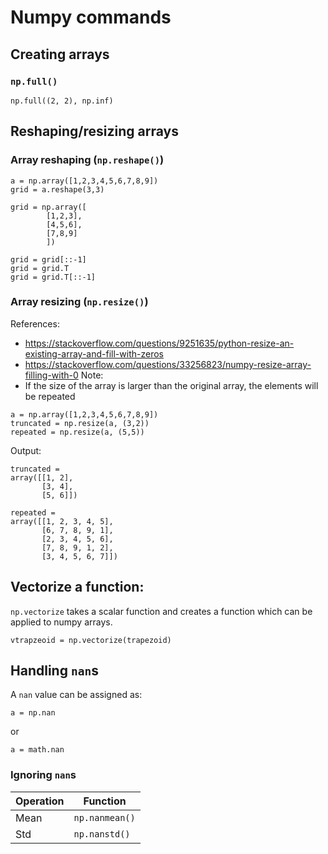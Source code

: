 # Numpy commands


## Creating arrays

### `np.full()`

~~~~
np.full((2, 2), np.inf)
~~~~

## Reshaping/resizing arrays


### Array reshaping (`np.reshape()`)

~~~~
a = np.array([1,2,3,4,5,6,7,8,9])
grid = a.reshape(3,3)

grid = np.array([
        [1,2,3],
        [4,5,6],
        [7,8,9]
        ])

grid = grid[::-1]
grid = grid.T
grid = grid.T[::-1]
~~~~

### Array resizing (`np.resize()`)

References:
- https://stackoverflow.com/questions/9251635/python-resize-an-existing-array-and-fill-with-zeros
- https://stackoverflow.com/questions/33256823/numpy-resize-array-filling-with-0
Note:
- If the size of the array is larger than the original array, the elements will be repeated

~~~~
a = np.array([1,2,3,4,5,6,7,8,9])
truncated = np.resize(a, (3,2))
repeated = np.resize(a, (5,5))
~~~~

Output:

~~~~
truncated =
array([[1, 2],
       [3, 4],
       [5, 6]])
~~~~

~~~~
repeated =
array([[1, 2, 3, 4, 5],
       [6, 7, 8, 9, 1],
       [2, 3, 4, 5, 6],
       [7, 8, 9, 1, 2],
       [3, 4, 5, 6, 7]])
~~~~


## Vectorize a function:

`np.vectorize` takes a scalar function and creates a function which can be applied to numpy arrays.

~~~~
vtrapzeoid = np.vectorize(trapezoid)
~~~~

## Handling `nan`s

A `nan` value can be assigned as:

~~~~
a = np.nan
~~~~

or 

~~~~
a = math.nan
~~~~

### Ignoring `nan`s

| Operation |     Function   |
| --------- | -------------- |
|   Mean    | `np.nanmean()` |
|   Std     | `np.nanstd()`  |



